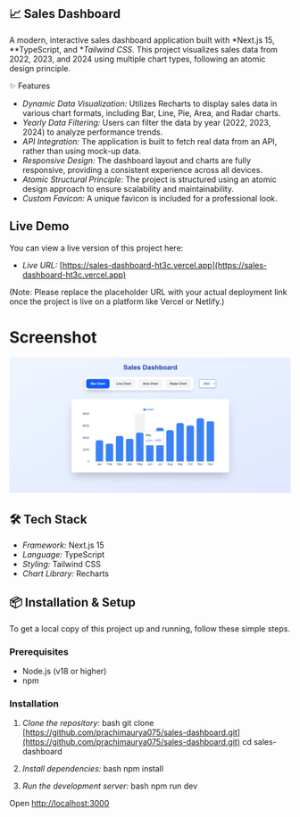 ## 📈 Sales Dashboard

A modern, interactive sales dashboard application built with *Next.js 15, **TypeScript, and **Tailwind CSS*. This project visualizes sales data from 2022, 2023, and 2024 using multiple chart types, following an atomic design principle.

✨ Features

* *Dynamic Data Visualization:* Utilizes Recharts to display sales data in various chart formats, including Bar, Line, Pie, Area, and Radar charts.
* *Yearly Data Filtering:* Users can filter the data by year (2022, 2023, 2024) to analyze performance trends.
* *API Integration:* The application is built to fetch real data from an API, rather than using mock-up data.
* *Responsive Design:* The dashboard layout and charts are fully responsive, providing a consistent experience across all devices.
* *Atomic Structural Principle:* The project is structured using an atomic design approach to ensure scalability and maintainability.
* *Custom Favicon:* A unique favicon is included for a professional look.

##  Live Demo

You can view a live version of this project here:

- *Live URL:* [https://sales-dashboard-ht3c.vercel.app](https://sales-dashboard-ht3c.vercel.app)

(Note: Please replace the placeholder URL with your actual deployment link once the project is live on a platform like Vercel or Netlify.)

# Screenshot
![img alt](https://github.com/prachimaurya075/sales-dashboard/blob/main/Screenshot%202025-08-13%20175322.png?raw=true)

## 🛠 Tech Stack

- *Framework:* Next.js 15
- *Language:* TypeScript
- *Styling:* Tailwind CSS
- *Chart Library:* Recharts

## 📦 Installation & Setup

To get a local copy of this project up and running, follow these simple steps.

### Prerequisites

* Node.js (v18 or higher)
* npm

### Installation

1.  *Clone the repository:*
    bash
    git clone [https://github.com/prachimaurya075/sales-dashboard.git](https://github.com/prachimaurya075/sales-dashboard.git)
    cd sales-dashboard
    
2.  *Install dependencies:*
    bash
    npm install
    
   
    
3.  *Run the development server:*
    bash
    npm run dev
    
    
    
Open [http://localhost:3000](http://localhost:3000/) 

